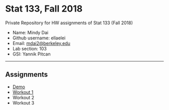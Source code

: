 # Stat 133, Fall 2018

Private Repository for HW assignments of Stat 133 (Fall 2018)

- Name: Mindy Dai
- Github username: ellaelei
- Email: mdai2@berkeley.edu
- Lab section: 103
- GSI: Yannik Pitcan

-----

## Assignments

- [Demo](demo)
- [Workout 1](workout1)
- Workout 2
- Workout 3


